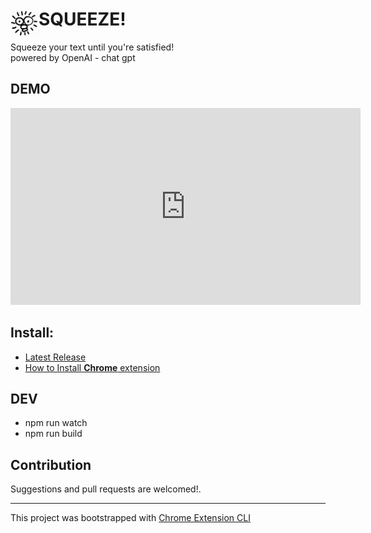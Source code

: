 # <img src="public/icons/icon_48.png" width="45" align="left"> SQUEEZE!

Squeeze your text until you're satisfied!
<br>
powered by OpenAI - chat gpt

## DEMO
<iframe width="560" height="315" src="https://www.youtube.com/embed/9usptKa-7fI" title="YouTube video player" frameborder="0" allow="accelerometer; autoplay; clipboard-write; encrypted-media; gyroscope; picture-in-picture; web-share" allowfullscreen></iframe>

## Install:
- [Latest Release](https://github.com/kanghohyeong/squeeze/releases/tag/release_230419)
- [How to Install **Chrome** extension](https://developer.chrome.com/docs/extensions/mv3/getstarted/development-basics/#load-unpacked)

## DEV
- npm run watch
- npm run build

## Contribution

Suggestions and pull requests are welcomed!.

---

This project was bootstrapped with [Chrome Extension CLI](https://github.com/dutiyesh/chrome-extension-cli)

